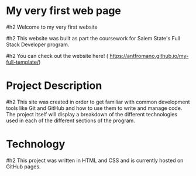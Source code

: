 # My very first web page

#h2 Welcome to my very first website

#h2 This website was built as part the coursework for Salem State's Full Stack Developer program.

#h2 You can check out the website here! ( https://antfromano.github.io/my-full-template/)

# Project Description

#h2 This site was created in order to get familiar with common development tools like Git and GitHub and how to use them to write and manage code.  The project itself will display a breakdown of the different technologies used in each of the different sections of the program.

# Technology

#h2 This project was written in HTML and CSS and is currently hosted on GitHub pages.



